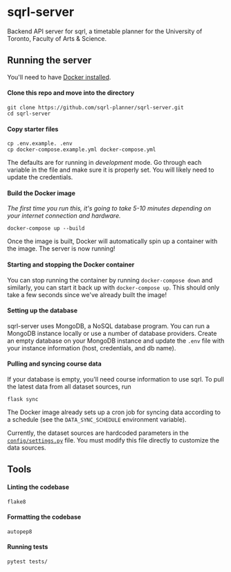 # sqrl-server
 Backend API server for sqrl, a timetable planner for the University of Toronto, Faculty of Arts & Science.

 ## Running the server
 You'll need to have [Docker installed](https://docs.docker.com/get-docker/).

 #### Clone this repo and move into the directory
 ```shell
 git clone https://github.com/sqrl-planner/sqrl-server.git
 cd sqrl-server
 ```

 #### Copy starter files
 ```shell
 cp .env.example. .env
 cp docker-compose.example.yml docker-compose.yml
 ```
 The defaults are for running in *development* mode. Go through each variable in the file and make sure it is properly set. You will likely need to update the
 credentials.

 #### Build the Docker image

 *The first time you run this, it's going to take 5-10 minutes depending on your internet connection and hardware.*
 ```shell
 docker-compose up --build
 ```
 Once the image is built, Docker will automatically spin up a container with the image. The server is now running!

 #### Starting and stopping the Docker container

 You can stop running the container by running ``docker-compose down`` and similarly, you can start it back up with ``docker-compose up``. This should only take a few seconds since we've already built the image!

#### Setting up the database

sqrl-server uses MongoDB, a NoSQL database program. You can run a MongoDB instance locally or use a number of database providers. Create an empty database on your MongoDB instance and update the ``.env`` file with your instance information (host, credentials, and db name).

#### Pulling and syncing course data

If your database is empty, you'll need course information to use sqrl. To pull the latest data from all dataset sources, run

```shell
flask sync
```
The Docker image already sets up a cron job for syncing data according to a schedule (see the ``DATA_SYNC_SCHEDULE`` environment variable).

Currently, the dataset sources are hardcoded parameters in the [``config/settings.py``](https://github.com/sqrl-planner/sqrl-server/blob/main/config/settings.py) file. You must modify this file directly to customize the data sources.

## Tools

#### Linting the codebase
```
flake8
```

#### Formatting the codebase
```
autopep8
```

#### Running tests
````
pytest tests/
````
